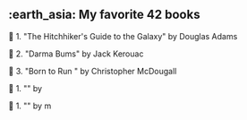 <h2> :earth_asia: My favorite 42 books </h2>


:closed_book: 1. "The Hitchhiker's Guide to the Galaxy" by Douglas Adams 

:closed_book: 2. "Darma Bums" by Jack Kerouac

:closed_book: 3. "Born to Run " by Christopher McDougall 

:closed_book: 1. "" by 

:closed_book: 1. "" by m 
